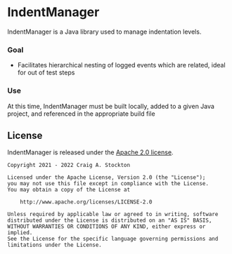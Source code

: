 # IndentManager

IndentManager is a Java library used to manage indentation levels.

### Goal
 * Facilitates hierarchical nesting of logged events which are related, ideal for out of test steps

### Use
At this time, IndentManager must be built locally, added to a given Java project, and referenced in the appropriate build file

## License

IndentManager is released under the [Apache 2.0 license](LICENSE).

```
Copyright 2021 - 2022 Craig A. Stockton

Licensed under the Apache License, Version 2.0 (the "License");
you may not use this file except in compliance with the License.
You may obtain a copy of the License at

    http://www.apache.org/licenses/LICENSE-2.0

Unless required by applicable law or agreed to in writing, software
distributed under the License is distributed on an "AS IS" BASIS,
WITHOUT WARRANTIES OR CONDITIONS OF ANY KIND, either express or implied.
See the License for the specific language governing permissions and
limitations under the License.
```

